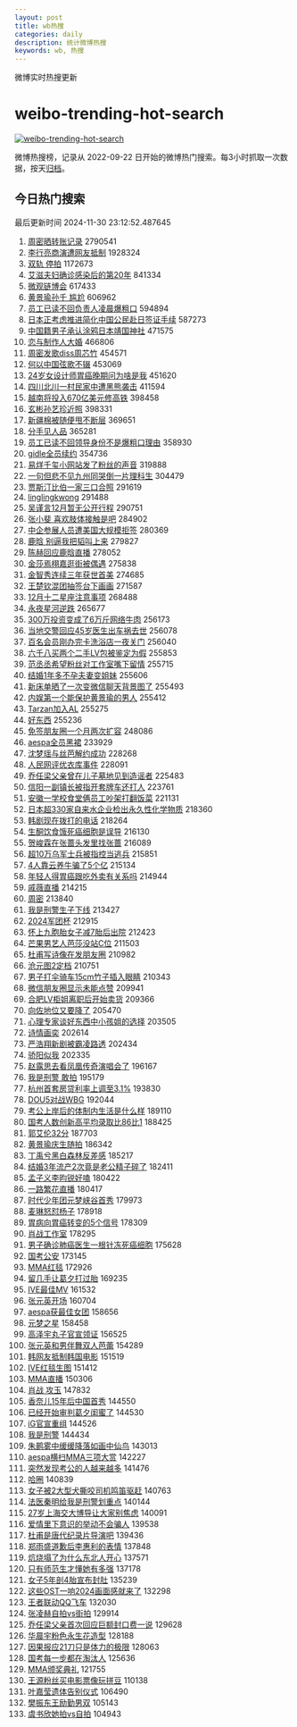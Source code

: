 ```yaml
---
layout: post
title: wb热搜
categories: daily
description: 统计微博热搜
keywords: wb, 热搜
---
```


微博实时热搜更新

# weibo-trending-hot-search

[![weibo-trending-hot-search](https://github.com/ameizi/weibo-trending-hot-search/actions/workflows/ci.yml/badge.svg)](https://github.com/ameizi/weibo-trending-hot-search/actions/workflows/ci.yml)

微博热搜榜，记录从 2022-09-22 日开始的微博热门搜索。每3小时抓取一次数据，按天[归档](./archives)。

## 今日热门搜索

<!-- BEGIN --> 
最后更新时间 2024-11-30 23:12:52.487645 
1. [周密晒转账记录](https://s.weibo.com/weibo?q=%23%E5%91%A8%E5%AF%86%E6%99%92%E8%BD%AC%E8%B4%A6%E8%AE%B0%E5%BD%95%23&t=31&band_rank=1&Refer=top) 2790541
1. [李行亮商演遭网友抵制](https://s.weibo.com/weibo?q=%23%E6%9D%8E%E8%A1%8C%E4%BA%AE%E5%95%86%E6%BC%94%E9%81%AD%E7%BD%91%E5%8F%8B%E6%8A%B5%E5%88%B6%23&t=31&band_rank=1&Refer=top) 1928324
1. [双轨 停拍](https://s.weibo.com/weibo?q=%E5%8F%8C%E8%BD%A8%20%E5%81%9C%E6%8B%8D&t=31&band_rank=1&Refer=top) 1172673
1. [艾滋夫妇确诊感染后的第20年](https://s.weibo.com/weibo?q=%23%E8%89%BE%E6%BB%8B%E5%A4%AB%E5%A6%87%E7%A1%AE%E8%AF%8A%E6%84%9F%E6%9F%93%E5%90%8E%E7%9A%84%E7%AC%AC20%E5%B9%B4%23&t=31&band_rank=2&Refer=top) 841334
1. [微观链博会](https://s.weibo.com/weibo?q=%23%E5%BE%AE%E8%A7%82%E9%93%BE%E5%8D%9A%E4%BC%9A%23&t=31&band_rank=3&Refer=top) 617433
1. [黄景瑜孙千 尴尬](https://s.weibo.com/weibo?q=%E9%BB%84%E6%99%AF%E7%91%9C%E5%AD%99%E5%8D%83%20%E5%B0%B4%E5%B0%AC&t=31&band_rank=4&Refer=top) 606962
1. [员工已读不回负责人凌晨爆粗口](https://s.weibo.com/weibo?q=%23%E5%91%98%E5%B7%A5%E5%B7%B2%E8%AF%BB%E4%B8%8D%E5%9B%9E%E8%B4%9F%E8%B4%A3%E4%BA%BA%E5%87%8C%E6%99%A8%E7%88%86%E7%B2%97%E5%8F%A3%23&t=31&band_rank=2&Refer=top) 594894
1. [日本正考虑推进简化中国公民赴日签证手续](https://s.weibo.com/weibo?q=%23%E6%97%A5%E6%9C%AC%E6%AD%A3%E8%80%83%E8%99%91%E6%8E%A8%E8%BF%9B%E7%AE%80%E5%8C%96%E4%B8%AD%E5%9B%BD%E5%85%AC%E6%B0%91%E8%B5%B4%E6%97%A5%E7%AD%BE%E8%AF%81%E6%89%8B%E7%BB%AD%23&t=31&band_rank=5&Refer=top) 587273
1. [中国籍男子承认涂鸦日本靖国神社](https://s.weibo.com/weibo?q=%23%E4%B8%AD%E5%9B%BD%E7%B1%8D%E7%94%B7%E5%AD%90%E6%89%BF%E8%AE%A4%E6%B6%82%E9%B8%A6%E6%97%A5%E6%9C%AC%E9%9D%96%E5%9B%BD%E7%A5%9E%E7%A4%BE%23&t=31&band_rank=11&Refer=top) 471575
1. [恋与制作人大婚](https://s.weibo.com/weibo?q=%23%E6%81%8B%E4%B8%8E%E5%88%B6%E4%BD%9C%E4%BA%BA%E5%A4%A7%E5%A9%9A%23&t=31&band_rank=6&Refer=top) 466806
1. [周密发歌diss周芯竹](https://s.weibo.com/weibo?q=%E5%91%A8%E5%AF%86%E5%8F%91%E6%AD%8Cdiss%E5%91%A8%E8%8A%AF%E7%AB%B9&t=31&band_rank=7&Refer=top) 454571
1. [何以中国弦歌不辍](https://s.weibo.com/weibo?q=%23%E4%BD%95%E4%BB%A5%E4%B8%AD%E5%9B%BD%E5%BC%A6%E6%AD%8C%E4%B8%8D%E8%BE%8D%23&t=31&band_rank=3&Refer=top) 453069
1. [24岁女设计师胃癌晚期问为啥是我](https://s.weibo.com/weibo?q=%2324%E5%B2%81%E5%A5%B3%E8%AE%BE%E8%AE%A1%E5%B8%88%E8%83%83%E7%99%8C%E6%99%9A%E6%9C%9F%E9%97%AE%E4%B8%BA%E5%95%A5%E6%98%AF%E6%88%91%23&t=31&band_rank=5&Refer=top) 451620
1. [四川北川一村民家中遭黑熊袭击](https://s.weibo.com/weibo?q=%23%E5%9B%9B%E5%B7%9D%E5%8C%97%E5%B7%9D%E4%B8%80%E6%9D%91%E6%B0%91%E5%AE%B6%E4%B8%AD%E9%81%AD%E9%BB%91%E7%86%8A%E8%A2%AD%E5%87%BB%23&t=31&band_rank=10&Refer=top) 411594
1. [越南将投入670亿美元修高铁](https://s.weibo.com/weibo?q=%23%E8%B6%8A%E5%8D%97%E5%B0%86%E6%8A%95%E5%85%A5670%E4%BA%BF%E7%BE%8E%E5%85%83%E4%BF%AE%E9%AB%98%E9%93%81%23&t=31&band_rank=6&Refer=top) 398458
1. [玄彬孙艺珍近照](https://s.weibo.com/weibo?q=%23%E7%8E%84%E5%BD%AC%E5%AD%99%E8%89%BA%E7%8F%8D%E8%BF%91%E7%85%A7%23&t=31&band_rank=7&Refer=top) 398331
1. [新疆棉被随便甩不断层](https://s.weibo.com/weibo?q=%23%E6%96%B0%E7%96%86%E6%A3%89%E8%A2%AB%E9%9A%8F%E4%BE%BF%E7%94%A9%E4%B8%8D%E6%96%AD%E5%B1%82%23&t=31&band_rank=8&Refer=top) 369651
1. [分手见人品](https://s.weibo.com/weibo?q=%E5%88%86%E6%89%8B%E8%A7%81%E4%BA%BA%E5%93%81&t=31&band_rank=11&Refer=top) 365281
1. [员工已读不回领导身份不是爆粗口理由](https://s.weibo.com/weibo?q=%23%E5%91%98%E5%B7%A5%E5%B7%B2%E8%AF%BB%E4%B8%8D%E5%9B%9E%E9%A2%86%E5%AF%BC%E8%BA%AB%E4%BB%BD%E4%B8%8D%E6%98%AF%E7%88%86%E7%B2%97%E5%8F%A3%E7%90%86%E7%94%B1%23&t=31&band_rank=9&Refer=top) 358930
1. [gidle全员续约](https://s.weibo.com/weibo?q=%23gidle%E5%85%A8%E5%91%98%E7%BB%AD%E7%BA%A6%23&t=31&band_rank=12&Refer=top) 354736
1. [易烊千玺小网站发了粉丝的声音](https://s.weibo.com/weibo?q=%23%E6%98%93%E7%83%8A%E5%8D%83%E7%8E%BA%E5%B0%8F%E7%BD%91%E7%AB%99%E5%8F%91%E4%BA%86%E7%B2%89%E4%B8%9D%E7%9A%84%E5%A3%B0%E9%9F%B3%23&t=31&band_rank=13&Refer=top) 319888
1. [一句但悲不见九州同哭倒一片理科生](https://s.weibo.com/weibo?q=%23%E4%B8%80%E5%8F%A5%E4%BD%86%E6%82%B2%E4%B8%8D%E8%A7%81%E4%B9%9D%E5%B7%9E%E5%90%8C%E5%93%AD%E5%80%92%E4%B8%80%E7%89%87%E7%90%86%E7%A7%91%E7%94%9F%23&t=31&band_rank=4&Refer=top) 304479
1. [贾斯汀比伯一家三口合照](https://s.weibo.com/weibo?q=%23%E8%B4%BE%E6%96%AF%E6%B1%80%E6%AF%94%E4%BC%AF%E4%B8%80%E5%AE%B6%E4%B8%89%E5%8F%A3%E5%90%88%E7%85%A7%23&t=31&band_rank=10&Refer=top) 291619
1. [linglingkwong](https://s.weibo.com/weibo?q=%23linglingkwong%23&t=31&band_rank=11&Refer=top) 291488
1. [吴谨言12月暂无公开行程](https://s.weibo.com/weibo?q=%23%E5%90%B4%E8%B0%A8%E8%A8%8012%E6%9C%88%E6%9A%82%E6%97%A0%E5%85%AC%E5%BC%80%E8%A1%8C%E7%A8%8B%23&t=31&band_rank=12&Refer=top) 290751
1. [张小斐 喜欢肢体接触是吧](https://s.weibo.com/weibo?q=%E5%BC%A0%E5%B0%8F%E6%96%90%20%E5%96%9C%E6%AC%A2%E8%82%A2%E4%BD%93%E6%8E%A5%E8%A7%A6%E6%98%AF%E5%90%A7&t=31&band_rank=14&Refer=top) 284902
1. [中企参展人员遭美国大规模拒签](https://s.weibo.com/weibo?q=%23%E4%B8%AD%E4%BC%81%E5%8F%82%E5%B1%95%E4%BA%BA%E5%91%98%E9%81%AD%E7%BE%8E%E5%9B%BD%E5%A4%A7%E8%A7%84%E6%A8%A1%E6%8B%92%E7%AD%BE%23&t=31&band_rank=5&Refer=top) 280369
1. [鹿晗 别逼我把韬叫上来](https://s.weibo.com/weibo?q=%E9%B9%BF%E6%99%97%20%E5%88%AB%E9%80%BC%E6%88%91%E6%8A%8A%E9%9F%AC%E5%8F%AB%E4%B8%8A%E6%9D%A5&t=31&band_rank=6&Refer=top) 279827
1. [陈赫回应鹿晗直播](https://s.weibo.com/weibo?q=%23%E9%99%88%E8%B5%AB%E5%9B%9E%E5%BA%94%E9%B9%BF%E6%99%97%E7%9B%B4%E6%92%AD%23&t=31&band_rank=7&Refer=top) 278052
1. [金莎焉栩嘉逛街被偶遇](https://s.weibo.com/weibo?q=%E9%87%91%E8%8E%8E%E7%84%89%E6%A0%A9%E5%98%89%E9%80%9B%E8%A1%97%E8%A2%AB%E5%81%B6%E9%81%87&t=31&band_rank=8&Refer=top) 275838
1. [金智秀连续三年获世首美](https://s.weibo.com/weibo?q=%23%E9%87%91%E6%99%BA%E7%A7%80%E8%BF%9E%E7%BB%AD%E4%B8%89%E5%B9%B4%E8%8E%B7%E4%B8%96%E9%A6%96%E7%BE%8E%23&t=31&band_rank=13&Refer=top) 274685
1. [王楚钦混团抽签台下画画](https://s.weibo.com/weibo?q=%23%E7%8E%8B%E6%A5%9A%E9%92%A6%E6%B7%B7%E5%9B%A2%E6%8A%BD%E7%AD%BE%E5%8F%B0%E4%B8%8B%E7%94%BB%E7%94%BB%23&t=31&band_rank=9&Refer=top) 271587
1. [12月十二星座注意事项](https://s.weibo.com/weibo?q=%2312%E6%9C%88%E5%8D%81%E4%BA%8C%E6%98%9F%E5%BA%A7%E6%B3%A8%E6%84%8F%E4%BA%8B%E9%A1%B9%23&t=31&band_rank=15&Refer=top) 268488
1. [永夜星河逆跌](https://s.weibo.com/weibo?q=%E6%B0%B8%E5%A4%9C%E6%98%9F%E6%B2%B3%E9%80%86%E8%B7%8C&t=31&band_rank=16&Refer=top) 265677
1. [300万投资变成了6万斤网络牛肉](https://s.weibo.com/weibo?q=%23300%E4%B8%87%E6%8A%95%E8%B5%84%E5%8F%98%E6%88%90%E4%BA%866%E4%B8%87%E6%96%A4%E7%BD%91%E7%BB%9C%E7%89%9B%E8%82%89%23&t=31&band_rank=17&Refer=top) 256173
1. [当地交警回应45岁医生出车祸去世](https://s.weibo.com/weibo?q=%23%E5%BD%93%E5%9C%B0%E4%BA%A4%E8%AD%A6%E5%9B%9E%E5%BA%9445%E5%B2%81%E5%8C%BB%E7%94%9F%E5%87%BA%E8%BD%A6%E7%A5%B8%E5%8E%BB%E4%B8%96%23&t=31&band_rank=18&Refer=top) 256078
1. [百名会员刚办完卡洗浴店一夜关门](https://s.weibo.com/weibo?q=%23%E7%99%BE%E5%90%8D%E4%BC%9A%E5%91%98%E5%88%9A%E5%8A%9E%E5%AE%8C%E5%8D%A1%E6%B4%97%E6%B5%B4%E5%BA%97%E4%B8%80%E5%A4%9C%E5%85%B3%E9%97%A8%23&t=31&band_rank=19&Refer=top) 256040
1. [六千八买两个二手LV包被鉴定为假](https://s.weibo.com/weibo?q=%23%E5%85%AD%E5%8D%83%E5%85%AB%E4%B9%B0%E4%B8%A4%E4%B8%AA%E4%BA%8C%E6%89%8BLV%E5%8C%85%E8%A2%AB%E9%89%B4%E5%AE%9A%E4%B8%BA%E5%81%87%23&t=31&band_rank=20&Refer=top) 255853
1. [范丞丞希望粉丝对工作室嘴下留情](https://s.weibo.com/weibo?q=%23%E8%8C%83%E4%B8%9E%E4%B8%9E%E5%B8%8C%E6%9C%9B%E7%B2%89%E4%B8%9D%E5%AF%B9%E5%B7%A5%E4%BD%9C%E5%AE%A4%E5%98%B4%E4%B8%8B%E7%95%99%E6%83%85%23&t=31&band_rank=21&Refer=top) 255715
1. [结婚1年多不孕夫妻变姐妹](https://s.weibo.com/weibo?q=%23%E7%BB%93%E5%A9%9A1%E5%B9%B4%E5%A4%9A%E4%B8%8D%E5%AD%95%E5%A4%AB%E5%A6%BB%E5%8F%98%E5%A7%90%E5%A6%B9%23&t=31&band_rank=22&Refer=top) 255606
1. [新床单晒了一次变微信聊天背景图了](https://s.weibo.com/weibo?q=%23%E6%96%B0%E5%BA%8A%E5%8D%95%E6%99%92%E4%BA%86%E4%B8%80%E6%AC%A1%E5%8F%98%E5%BE%AE%E4%BF%A1%E8%81%8A%E5%A4%A9%E8%83%8C%E6%99%AF%E5%9B%BE%E4%BA%86%23&t=31&band_rank=23&Refer=top) 255493
1. [内娱第一个能保护黄景瑜的男人](https://s.weibo.com/weibo?q=%E5%86%85%E5%A8%B1%E7%AC%AC%E4%B8%80%E4%B8%AA%E8%83%BD%E4%BF%9D%E6%8A%A4%E9%BB%84%E6%99%AF%E7%91%9C%E7%9A%84%E7%94%B7%E4%BA%BA&t=31&band_rank=24&Refer=top) 255412
1. [Tarzan加入AL](https://s.weibo.com/weibo?q=%23Tarzan%E5%8A%A0%E5%85%A5AL%23&t=31&band_rank=25&Refer=top) 255275
1. [好东西](https://s.weibo.com/weibo?q=%E5%A5%BD%E4%B8%9C%E8%A5%BF&t=31&band_rank=26&Refer=top) 255236
1. [免签朋友圈一个月两次扩容](https://s.weibo.com/weibo?q=%23%E5%85%8D%E7%AD%BE%E6%9C%8B%E5%8F%8B%E5%9C%88%E4%B8%80%E4%B8%AA%E6%9C%88%E4%B8%A4%E6%AC%A1%E6%89%A9%E5%AE%B9%23&t=31&band_rank=10&Refer=top) 248086
1. [aespa全员黑裙](https://s.weibo.com/weibo?q=%23aespa%E5%85%A8%E5%91%98%E9%BB%91%E8%A3%99%23&t=31&band_rank=12&Refer=top) 233929
1. [沈梦瑶与丝芭解约成功](https://s.weibo.com/weibo?q=%23%E6%B2%88%E6%A2%A6%E7%91%B6%E4%B8%8E%E4%B8%9D%E8%8A%AD%E8%A7%A3%E7%BA%A6%E6%88%90%E5%8A%9F%23&t=31&band_rank=13&Refer=top) 228268
1. [人民网评优衣库事件](https://s.weibo.com/weibo?q=%23%E4%BA%BA%E6%B0%91%E7%BD%91%E8%AF%84%E4%BC%98%E8%A1%A3%E5%BA%93%E4%BA%8B%E4%BB%B6%23&t=31&band_rank=14&Refer=top) 228091
1. [乔任梁父亲曾在儿子墓地见到造谣者](https://s.weibo.com/weibo?q=%23%E4%B9%94%E4%BB%BB%E6%A2%81%E7%88%B6%E4%BA%B2%E6%9B%BE%E5%9C%A8%E5%84%BF%E5%AD%90%E5%A2%93%E5%9C%B0%E8%A7%81%E5%88%B0%E9%80%A0%E8%B0%A3%E8%80%85%23&t=31&band_rank=14&Refer=top) 225483
1. [信阳一副镇长被指开套牌车还打人](https://s.weibo.com/weibo?q=%23%E4%BF%A1%E9%98%B3%E4%B8%80%E5%89%AF%E9%95%87%E9%95%BF%E8%A2%AB%E6%8C%87%E5%BC%80%E5%A5%97%E7%89%8C%E8%BD%A6%E8%BF%98%E6%89%93%E4%BA%BA%23&t=31&band_rank=15&Refer=top) 223761
1. [安徽一学校食堂俩员工吵架打翻饭菜](https://s.weibo.com/weibo?q=%23%E5%AE%89%E5%BE%BD%E4%B8%80%E5%AD%A6%E6%A0%A1%E9%A3%9F%E5%A0%82%E4%BF%A9%E5%91%98%E5%B7%A5%E5%90%B5%E6%9E%B6%E6%89%93%E7%BF%BB%E9%A5%AD%E8%8F%9C%23&t=31&band_rank=16&Refer=top) 221131
1. [日本超330家自来水企业检出永久性化学物质](https://s.weibo.com/weibo?q=%23%E6%97%A5%E6%9C%AC%E8%B6%85330%E5%AE%B6%E8%87%AA%E6%9D%A5%E6%B0%B4%E4%BC%81%E4%B8%9A%E6%A3%80%E5%87%BA%E6%B0%B8%E4%B9%85%E6%80%A7%E5%8C%96%E5%AD%A6%E7%89%A9%E8%B4%A8%23&t=31&band_rank=17&Refer=top) 218360
1. [韩剧现在拨打的电话](https://s.weibo.com/weibo?q=%23%E9%9F%A9%E5%89%A7%E7%8E%B0%E5%9C%A8%E6%8B%A8%E6%89%93%E7%9A%84%E7%94%B5%E8%AF%9D%23&t=31&band_rank=27&Refer=top) 218264
1. [生酮饮食饿死癌细胞是误导](https://s.weibo.com/weibo?q=%23%E7%94%9F%E9%85%AE%E9%A5%AE%E9%A3%9F%E9%A5%BF%E6%AD%BB%E7%99%8C%E7%BB%86%E8%83%9E%E6%98%AF%E8%AF%AF%E5%AF%BC%23&t=31&band_rank=15&Refer=top) 216130
1. [贺峻霖在张蔷头发里找张蔷](https://s.weibo.com/weibo?q=%23%E8%B4%BA%E5%B3%BB%E9%9C%96%E5%9C%A8%E5%BC%A0%E8%94%B7%E5%A4%B4%E5%8F%91%E9%87%8C%E6%89%BE%E5%BC%A0%E8%94%B7%23&t=31&band_rank=18&Refer=top) 216089
1. [超10万乌军士兵被指控当逃兵](https://s.weibo.com/weibo?q=%23%E8%B6%8510%E4%B8%87%E4%B9%8C%E5%86%9B%E5%A3%AB%E5%85%B5%E8%A2%AB%E6%8C%87%E6%8E%A7%E5%BD%93%E9%80%83%E5%85%B5%23&t=31&band_rank=19&Refer=top) 215851
1. [4人靠云养牛骗了5个亿](https://s.weibo.com/weibo?q=%234%E4%BA%BA%E9%9D%A0%E4%BA%91%E5%85%BB%E7%89%9B%E9%AA%97%E4%BA%865%E4%B8%AA%E4%BA%BF%23&t=31&band_rank=20&Refer=top) 215134
1. [年轻人得胃癌跟吃外卖有关系吗](https://s.weibo.com/weibo?q=%23%E5%B9%B4%E8%BD%BB%E4%BA%BA%E5%BE%97%E8%83%83%E7%99%8C%E8%B7%9F%E5%90%83%E5%A4%96%E5%8D%96%E6%9C%89%E5%85%B3%E7%B3%BB%E5%90%97%23&t=31&band_rank=21&Refer=top) 214944
1. [戚薇直播](https://s.weibo.com/weibo?q=%E6%88%9A%E8%96%87%E7%9B%B4%E6%92%AD&t=31&band_rank=22&Refer=top) 214215
1. [周密](https://s.weibo.com/weibo?q=%E5%91%A8%E5%AF%86&t=31&band_rank=28&Refer=top) 213840
1. [我是刑警生子下线](https://s.weibo.com/weibo?q=%E6%88%91%E6%98%AF%E5%88%91%E8%AD%A6%E7%94%9F%E5%AD%90%E4%B8%8B%E7%BA%BF&t=31&band_rank=24&Refer=top) 213427
1. [2024军团杯](https://s.weibo.com/weibo?q=2024%E5%86%9B%E5%9B%A2%E6%9D%AF&t=31&band_rank=25&Refer=top) 212915
1. [怀上九胞胎女子减7胎后出院](https://s.weibo.com/weibo?q=%23%E6%80%80%E4%B8%8A%E4%B9%9D%E8%83%9E%E8%83%8E%E5%A5%B3%E5%AD%90%E5%87%8F7%E8%83%8E%E5%90%8E%E5%87%BA%E9%99%A2%23&t=31&band_rank=26&Refer=top) 212423
1. [芒果男艺人芭莎没站C位](https://s.weibo.com/weibo?q=%E8%8A%92%E6%9E%9C%E7%94%B7%E8%89%BA%E4%BA%BA%E8%8A%AD%E8%8E%8E%E6%B2%A1%E7%AB%99C%E4%BD%8D&t=31&band_rank=27&Refer=top) 211503
1. [杜甫写诗像在发朋友圈](https://s.weibo.com/weibo?q=%23%E6%9D%9C%E7%94%AB%E5%86%99%E8%AF%97%E5%83%8F%E5%9C%A8%E5%8F%91%E6%9C%8B%E5%8F%8B%E5%9C%88%23&t=31&band_rank=28&Refer=top) 210982
1. [沧元图2定档](https://s.weibo.com/weibo?q=%23%E6%B2%A7%E5%85%83%E5%9B%BE2%E5%AE%9A%E6%A1%A3%23&t=31&band_rank=29&Refer=top) 210751
1. [男子打伞骑车15cm竹子插入眼睛](https://s.weibo.com/weibo?q=%23%E7%94%B7%E5%AD%90%E6%89%93%E4%BC%9E%E9%AA%91%E8%BD%A615cm%E7%AB%B9%E5%AD%90%E6%8F%92%E5%85%A5%E7%9C%BC%E7%9D%9B%23&t=31&band_rank=30&Refer=top) 210343
1. [微信朋友圈显示未能点赞](https://s.weibo.com/weibo?q=%23%E5%BE%AE%E4%BF%A1%E6%9C%8B%E5%8F%8B%E5%9C%88%E6%98%BE%E7%A4%BA%E6%9C%AA%E8%83%BD%E7%82%B9%E8%B5%9E%23&t=31&band_rank=32&Refer=top) 209941
1. [合肥LV柜姐离职后开始卖货](https://s.weibo.com/weibo?q=%23%E5%90%88%E8%82%A5LV%E6%9F%9C%E5%A7%90%E7%A6%BB%E8%81%8C%E5%90%8E%E5%BC%80%E5%A7%8B%E5%8D%96%E8%B4%A7%23&t=31&band_rank=16&Refer=top) 209366
1. [向佐地位又要降了](https://s.weibo.com/weibo?q=%23%E5%90%91%E4%BD%90%E5%9C%B0%E4%BD%8D%E5%8F%88%E8%A6%81%E9%99%8D%E4%BA%86%23&t=31&band_rank=17&Refer=top) 205470
1. [心理专家谈好东西中小孩姐的选择](https://s.weibo.com/weibo?q=%23%E5%BF%83%E7%90%86%E4%B8%93%E5%AE%B6%E8%B0%88%E5%A5%BD%E4%B8%9C%E8%A5%BF%E4%B8%AD%E5%B0%8F%E5%AD%A9%E5%A7%90%E7%9A%84%E9%80%89%E6%8B%A9%23&t=31&band_rank=29&Refer=top) 203505
1. [诗情画奕](https://s.weibo.com/weibo?q=%E8%AF%97%E6%83%85%E7%94%BB%E5%A5%95&t=31&band_rank=30&Refer=top) 202614
1. [严浩翔新剧被霸凌路透](https://s.weibo.com/weibo?q=%23%E4%B8%A5%E6%B5%A9%E7%BF%94%E6%96%B0%E5%89%A7%E8%A2%AB%E9%9C%B8%E5%87%8C%E8%B7%AF%E9%80%8F%23&t=31&band_rank=31&Refer=top) 202434
1. [骄阳似我](https://s.weibo.com/weibo?q=%E9%AA%84%E9%98%B3%E4%BC%BC%E6%88%91&t=31&band_rank=32&Refer=top) 202335
1. [赵露思去看凤凰传奇演唱会了](https://s.weibo.com/weibo?q=%23%E8%B5%B5%E9%9C%B2%E6%80%9D%E5%8E%BB%E7%9C%8B%E5%87%A4%E5%87%B0%E4%BC%A0%E5%A5%87%E6%BC%94%E5%94%B1%E4%BC%9A%E4%BA%86%23&t=31&band_rank=33&Refer=top) 196167
1. [我是刑警 敢拍](https://s.weibo.com/weibo?q=%E6%88%91%E6%98%AF%E5%88%91%E8%AD%A6%20%E6%95%A2%E6%8B%8D&t=31&band_rank=32&Refer=top) 195179
1. [杭州首套房贷利率上调至3.1%](https://s.weibo.com/weibo?q=%23%E6%9D%AD%E5%B7%9E%E9%A6%96%E5%A5%97%E6%88%BF%E8%B4%B7%E5%88%A9%E7%8E%87%E4%B8%8A%E8%B0%83%E8%87%B33.1%25%23&t=31&band_rank=33&Refer=top) 193830
1. [DOU5对战WBG](https://s.weibo.com/weibo?q=%23DOU5%E5%AF%B9%E6%88%98WBG%23&t=31&band_rank=34&Refer=top) 192044
1. [考公上岸后的体制内生活是什么样](https://s.weibo.com/weibo?q=%23%E8%80%83%E5%85%AC%E4%B8%8A%E5%B2%B8%E5%90%8E%E7%9A%84%E4%BD%93%E5%88%B6%E5%86%85%E7%94%9F%E6%B4%BB%E6%98%AF%E4%BB%80%E4%B9%88%E6%A0%B7%23&t=31&band_rank=18&Refer=top) 189110
1. [国考人数创新高平均录取比86比1](https://s.weibo.com/weibo?q=%23%E5%9B%BD%E8%80%83%E4%BA%BA%E6%95%B0%E5%88%9B%E6%96%B0%E9%AB%98%E5%B9%B3%E5%9D%87%E5%BD%95%E5%8F%96%E6%AF%9486%E6%AF%941%23&t=31&band_rank=19&Refer=top) 188425
1. [郭艾伦32分](https://s.weibo.com/weibo?q=%E9%83%AD%E8%89%BE%E4%BC%A632%E5%88%86&t=31&band_rank=34&Refer=top) 187703
1. [黄景瑜庆生随拍](https://s.weibo.com/weibo?q=%23%E9%BB%84%E6%99%AF%E7%91%9C%E5%BA%86%E7%94%9F%E9%9A%8F%E6%8B%8D%23&t=31&band_rank=20&Refer=top) 186342
1. [丁禹兮黑白森林反差感](https://s.weibo.com/weibo?q=%E4%B8%81%E7%A6%B9%E5%85%AE%E9%BB%91%E7%99%BD%E6%A3%AE%E6%9E%97%E5%8F%8D%E5%B7%AE%E6%84%9F&t=31&band_rank=35&Refer=top) 185217
1. [结婚3年流产2次竟是老公精子碎了](https://s.weibo.com/weibo?q=%23%E7%BB%93%E5%A9%9A3%E5%B9%B4%E6%B5%81%E4%BA%A72%E6%AC%A1%E7%AB%9F%E6%98%AF%E8%80%81%E5%85%AC%E7%B2%BE%E5%AD%90%E7%A2%8E%E4%BA%86%23&t=31&band_rank=21&Refer=top) 182411
1. [孟子义李昀锐好嗑](https://s.weibo.com/weibo?q=%E5%AD%9F%E5%AD%90%E4%B9%89%E6%9D%8E%E6%98%80%E9%94%90%E5%A5%BD%E5%97%91&t=31&band_rank=36&Refer=top) 180422
1. [一路繁花直播](https://s.weibo.com/weibo?q=%23%E4%B8%80%E8%B7%AF%E7%B9%81%E8%8A%B1%E7%9B%B4%E6%92%AD%23&t=31&band_rank=36&Refer=top) 180417
1. [时代少年团元梦峡谷首秀](https://s.weibo.com/weibo?q=%23%E6%97%B6%E4%BB%A3%E5%B0%91%E5%B9%B4%E5%9B%A2%E5%85%83%E6%A2%A6%E5%B3%A1%E8%B0%B7%E9%A6%96%E7%A7%80%23&t=31&band_rank=37&Refer=top) 179973
1. [麦琳怒怼杨子](https://s.weibo.com/weibo?q=%23%E9%BA%A6%E7%90%B3%E6%80%92%E6%80%BC%E6%9D%A8%E5%AD%90%23&t=31&band_rank=22&Refer=top) 178918
1. [胃病向胃癌转变的5个信号](https://s.weibo.com/weibo?q=%23%E8%83%83%E7%97%85%E5%90%91%E8%83%83%E7%99%8C%E8%BD%AC%E5%8F%98%E7%9A%845%E4%B8%AA%E4%BF%A1%E5%8F%B7%23&t=31&band_rank=37&Refer=top) 178309
1. [肖战工作室](https://s.weibo.com/weibo?q=%E8%82%96%E6%88%98%E5%B7%A5%E4%BD%9C%E5%AE%A4&t=31&band_rank=23&Refer=top) 178295
1. [男子确诊肺癌医生一根针冻死癌细胞](https://s.weibo.com/weibo?q=%23%E7%94%B7%E5%AD%90%E7%A1%AE%E8%AF%8A%E8%82%BA%E7%99%8C%E5%8C%BB%E7%94%9F%E4%B8%80%E6%A0%B9%E9%92%88%E5%86%BB%E6%AD%BB%E7%99%8C%E7%BB%86%E8%83%9E%23&t=31&band_rank=24&Refer=top) 175628
1. [国考公安](https://s.weibo.com/weibo?q=%E5%9B%BD%E8%80%83%E5%85%AC%E5%AE%89&t=31&band_rank=25&Refer=top) 173145
1. [MMA红毯](https://s.weibo.com/weibo?q=MMA%E7%BA%A2%E6%AF%AF&t=31&band_rank=27&Refer=top) 172926
1. [留几手让葛夕打过胎](https://s.weibo.com/weibo?q=%23%E7%95%99%E5%87%A0%E6%89%8B%E8%AE%A9%E8%91%9B%E5%A4%95%E6%89%93%E8%BF%87%E8%83%8E%23&t=31&band_rank=26&Refer=top) 169235
1. [IVE最佳MV](https://s.weibo.com/weibo?q=%23IVE%E6%9C%80%E4%BD%B3MV%23&t=31&band_rank=29&Refer=top) 161532
1. [张元英开场](https://s.weibo.com/weibo?q=%23%E5%BC%A0%E5%85%83%E8%8B%B1%E5%BC%80%E5%9C%BA%23&t=31&band_rank=30&Refer=top) 160704
1. [aespa获最佳女团](https://s.weibo.com/weibo?q=%23aespa%E8%8E%B7%E6%9C%80%E4%BD%B3%E5%A5%B3%E5%9B%A2%23&t=31&band_rank=40&Refer=top) 158656
1. [元梦之星](https://s.weibo.com/weibo?q=%E5%85%83%E6%A2%A6%E4%B9%8B%E6%98%9F&t=31&band_rank=31&Refer=top) 158458
1. [高泽宇丸子官宣领证](https://s.weibo.com/weibo?q=%23%E9%AB%98%E6%B3%BD%E5%AE%87%E4%B8%B8%E5%AD%90%E5%AE%98%E5%AE%A3%E9%A2%86%E8%AF%81%23&t=31&band_rank=41&Refer=top) 156525
1. [张元英和男伴舞双人芭蕾](https://s.weibo.com/weibo?q=%23%E5%BC%A0%E5%85%83%E8%8B%B1%E5%92%8C%E7%94%B7%E4%BC%B4%E8%88%9E%E5%8F%8C%E4%BA%BA%E8%8A%AD%E8%95%BE%23&t=31&band_rank=40&Refer=top) 154289
1. [韩网友抵制韩国电影](https://s.weibo.com/weibo?q=%23%E9%9F%A9%E7%BD%91%E5%8F%8B%E6%8A%B5%E5%88%B6%E9%9F%A9%E5%9B%BD%E7%94%B5%E5%BD%B1%23&t=31&band_rank=33&Refer=top) 151519
1. [IVE红毯生图](https://s.weibo.com/weibo?q=IVE%E7%BA%A2%E6%AF%AF%E7%94%9F%E5%9B%BE&t=31&band_rank=34&Refer=top) 151412
1. [MMA直播](https://s.weibo.com/weibo?q=MMA%E7%9B%B4%E6%92%AD&t=31&band_rank=35&Refer=top) 150306
1. [肖战 攻玉](https://s.weibo.com/weibo?q=%E8%82%96%E6%88%98%20%E6%94%BB%E7%8E%89&t=31&band_rank=41&Refer=top) 147832
1. [香奈儿15年后中国首秀](https://s.weibo.com/weibo?q=%E9%A6%99%E5%A5%88%E5%84%BF15%E5%B9%B4%E5%90%8E%E4%B8%AD%E5%9B%BD%E9%A6%96%E7%A7%80&t=31&band_rank=36&Refer=top) 144550
1. [已经开始审判葛夕闺蜜了](https://s.weibo.com/weibo?q=%23%E5%B7%B2%E7%BB%8F%E5%BC%80%E5%A7%8B%E5%AE%A1%E5%88%A4%E8%91%9B%E5%A4%95%E9%97%BA%E8%9C%9C%E4%BA%86%23&t=31&band_rank=37&Refer=top) 144530
1. [iG官宣重组](https://s.weibo.com/weibo?q=%23iG%E5%AE%98%E5%AE%A3%E9%87%8D%E7%BB%84%23&t=31&band_rank=38&Refer=top) 144526
1. [我是刑警](https://s.weibo.com/weibo?q=%E6%88%91%E6%98%AF%E5%88%91%E8%AD%A6&t=31&band_rank=42&Refer=top) 144434
1. [朱鹮雾中缓缓降落如画中仙鸟](https://s.weibo.com/weibo?q=%23%E6%9C%B1%E9%B9%AE%E9%9B%BE%E4%B8%AD%E7%BC%93%E7%BC%93%E9%99%8D%E8%90%BD%E5%A6%82%E7%94%BB%E4%B8%AD%E4%BB%99%E9%B8%9F%23&t=31&band_rank=43&Refer=top) 143013
1. [aespa横扫MMA三项大赏](https://s.weibo.com/weibo?q=%23aespa%E6%A8%AA%E6%89%ABMMA%E4%B8%89%E9%A1%B9%E5%A4%A7%E8%B5%8F%23&t=31&band_rank=43&Refer=top) 142227
1. [突然发现考公的人越来越多](https://s.weibo.com/weibo?q=%23%E7%AA%81%E7%84%B6%E5%8F%91%E7%8E%B0%E8%80%83%E5%85%AC%E7%9A%84%E4%BA%BA%E8%B6%8A%E6%9D%A5%E8%B6%8A%E5%A4%9A%23&t=31&band_rank=44&Refer=top) 141476
1. [哈圈](https://s.weibo.com/weibo?q=%E5%93%88%E5%9C%88&t=31&band_rank=45&Refer=top) 140839
1. [女子被2大型犬撕咬司机鸣笛驱赶](https://s.weibo.com/weibo?q=%23%E5%A5%B3%E5%AD%90%E8%A2%AB2%E5%A4%A7%E5%9E%8B%E7%8A%AC%E6%92%95%E5%92%AC%E5%8F%B8%E6%9C%BA%E9%B8%A3%E7%AC%9B%E9%A9%B1%E8%B5%B6%23&t=31&band_rank=39&Refer=top) 140763
1. [法医秦明给我是刑警划重点](https://s.weibo.com/weibo?q=%E6%B3%95%E5%8C%BB%E7%A7%A6%E6%98%8E%E7%BB%99%E6%88%91%E6%98%AF%E5%88%91%E8%AD%A6%E5%88%92%E9%87%8D%E7%82%B9&t=31&band_rank=44&Refer=top) 140144
1. [27岁上海交大博导让大家别焦虑](https://s.weibo.com/weibo?q=%2327%E5%B2%81%E4%B8%8A%E6%B5%B7%E4%BA%A4%E5%A4%A7%E5%8D%9A%E5%AF%BC%E8%AE%A9%E5%A4%A7%E5%AE%B6%E5%88%AB%E7%84%A6%E8%99%91%23&t=31&band_rank=46&Refer=top) 140091
1. [爱情里下意识的举动不会骗人](https://s.weibo.com/weibo?q=%E7%88%B1%E6%83%85%E9%87%8C%E4%B8%8B%E6%84%8F%E8%AF%86%E7%9A%84%E4%B8%BE%E5%8A%A8%E4%B8%8D%E4%BC%9A%E9%AA%97%E4%BA%BA&t=31&band_rank=46&Refer=top) 139538
1. [杜甫是唐代纪录片导演吧](https://s.weibo.com/weibo?q=%23%E6%9D%9C%E7%94%AB%E6%98%AF%E5%94%90%E4%BB%A3%E7%BA%AA%E5%BD%95%E7%89%87%E5%AF%BC%E6%BC%94%E5%90%A7%23&t=31&band_rank=47&Refer=top) 139436
1. [郑雨盛道歉后李惠利的表情](https://s.weibo.com/weibo?q=%23%E9%83%91%E9%9B%A8%E7%9B%9B%E9%81%93%E6%AD%89%E5%90%8E%E6%9D%8E%E6%83%A0%E5%88%A9%E7%9A%84%E8%A1%A8%E6%83%85%23&t=31&band_rank=40&Refer=top) 137848
1. [炕烧塌了为什么东北人开心](https://s.weibo.com/weibo?q=%23%E7%82%95%E7%83%A7%E5%A1%8C%E4%BA%86%E4%B8%BA%E4%BB%80%E4%B9%88%E4%B8%9C%E5%8C%97%E4%BA%BA%E5%BC%80%E5%BF%83%23&t=31&band_rank=41&Refer=top) 137571
1. [只有师范生才懂她有多强](https://s.weibo.com/weibo?q=%E5%8F%AA%E6%9C%89%E5%B8%88%E8%8C%83%E7%94%9F%E6%89%8D%E6%87%82%E5%A5%B9%E6%9C%89%E5%A4%9A%E5%BC%BA&t=31&band_rank=48&Refer=top) 137178
1. [女子5年剖4胎宣布封肚](https://s.weibo.com/weibo?q=%23%E5%A5%B3%E5%AD%905%E5%B9%B4%E5%89%964%E8%83%8E%E5%AE%A3%E5%B8%83%E5%B0%81%E8%82%9A%23&t=31&band_rank=50&Refer=top) 135239
1. [这些OST一响2024画面感就来了](https://s.weibo.com/weibo?q=%23%E8%BF%99%E4%BA%9BOST%E4%B8%80%E5%93%8D2024%E7%94%BB%E9%9D%A2%E6%84%9F%E5%B0%B1%E6%9D%A5%E4%BA%86%23&t=31&band_rank=42&Refer=top) 132298
1. [王者联动QQ飞车](https://s.weibo.com/weibo?q=%23%E7%8E%8B%E8%80%85%E8%81%94%E5%8A%A8QQ%E9%A3%9E%E8%BD%A6%23&t=31&band_rank=48&Refer=top) 132030
1. [张凌赫自拍vs街拍](https://s.weibo.com/weibo?q=%23%E5%BC%A0%E5%87%8C%E8%B5%AB%E8%87%AA%E6%8B%8Dvs%E8%A1%97%E6%8B%8D%23&t=31&band_rank=43&Refer=top) 129914
1. [乔任梁父亲首次回应巨额封口费一说](https://s.weibo.com/weibo?q=%23%E4%B9%94%E4%BB%BB%E6%A2%81%E7%88%B6%E4%BA%B2%E9%A6%96%E6%AC%A1%E5%9B%9E%E5%BA%94%E5%B7%A8%E9%A2%9D%E5%B0%81%E5%8F%A3%E8%B4%B9%E4%B8%80%E8%AF%B4%23&t=31&band_rank=44&Refer=top) 129628
1. [华晨宇粉色永生花造型](https://s.weibo.com/weibo?q=%E5%8D%8E%E6%99%A8%E5%AE%87%E7%B2%89%E8%89%B2%E6%B0%B8%E7%94%9F%E8%8A%B1%E9%80%A0%E5%9E%8B&t=31&band_rank=49&Refer=top) 128188
1. [因果报应21刀只是体力的极限](https://s.weibo.com/weibo?q=%E5%9B%A0%E6%9E%9C%E6%8A%A5%E5%BA%9421%E5%88%80%E5%8F%AA%E6%98%AF%E4%BD%93%E5%8A%9B%E7%9A%84%E6%9E%81%E9%99%90&t=31&band_rank=45&Refer=top) 128063
1. [国考每一步都在淘汰人](https://s.weibo.com/weibo?q=%23%E5%9B%BD%E8%80%83%E6%AF%8F%E4%B8%80%E6%AD%A5%E9%83%BD%E5%9C%A8%E6%B7%98%E6%B1%B0%E4%BA%BA%23&t=31&band_rank=50&Refer=top) 125636
1. [MMA颁奖典礼](https://s.weibo.com/weibo?q=MMA%E9%A2%81%E5%A5%96%E5%85%B8%E7%A4%BC&t=31&band_rank=46&Refer=top) 121755
1. [王源粉丝买电影票像玩拼豆](https://s.weibo.com/weibo?q=%E7%8E%8B%E6%BA%90%E7%B2%89%E4%B8%9D%E4%B9%B0%E7%94%B5%E5%BD%B1%E7%A5%A8%E5%83%8F%E7%8E%A9%E6%8B%BC%E8%B1%86&t=31&band_rank=47&Refer=top) 110138
1. [叶嘉莹遗体告别仪式](https://s.weibo.com/weibo?q=%23%E5%8F%B6%E5%98%89%E8%8E%B9%E9%81%97%E4%BD%93%E5%91%8A%E5%88%AB%E4%BB%AA%E5%BC%8F%23&t=31&band_rank=48&Refer=top) 106490
1. [樊振东王励勤男双](https://s.weibo.com/weibo?q=%23%E6%A8%8A%E6%8C%AF%E4%B8%9C%E7%8E%8B%E5%8A%B1%E5%8B%A4%E7%94%B7%E5%8F%8C%23&t=31&band_rank=49&Refer=top) 105143
1. [虞书欣她拍vs自拍](https://s.weibo.com/weibo?q=%23%E8%99%9E%E4%B9%A6%E6%AC%A3%E5%A5%B9%E6%8B%8Dvs%E8%87%AA%E6%8B%8D%23&t=31&band_rank=50&Refer=top) 104943
<!-- END -->
